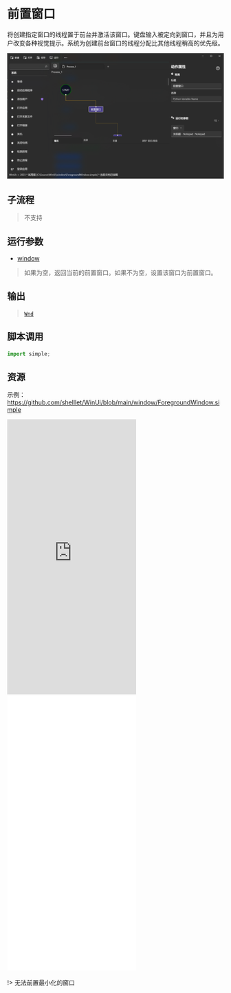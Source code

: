 # 前置窗口 
将创建指定窗口的线程置于前台并激活该窗口。键盘输入被定向到窗口，并且为用户改变各种视觉提示。系统为创建前台窗口的线程分配比其他线程稍高的优先级。

![ForegroundWindow](./images/05.png ':size=90%')

## 子流程
> 不支持


## 运行参数

* [window](./types/Wnd.md)
> 如果为空，返回当前的前置窗口。如果不为空，设置该窗口为前置窗口。

## 输出

> [`Wnd`](./types/Wnd.md)    


## 脚本调用

```python
import simple;

```

## 资源

示例：https://github.com/shelllet/WinUi/blob/main/window/ForegroundWindow.simple

<iframe type="text/html" height="640px" src="https://www.youtube.com/embed/zhsbenmmuwM" frameborder="0"></iframe>

<iframe src="//player.bilibili.com/player.html?bvid=BV1sF411D7Sh&page=1&autoplay=0" height='640px' scrolling="no" frameborder="no" framespacing="0" allowfullscreen="true"></iframe>

!> 无法前置最小化的窗口